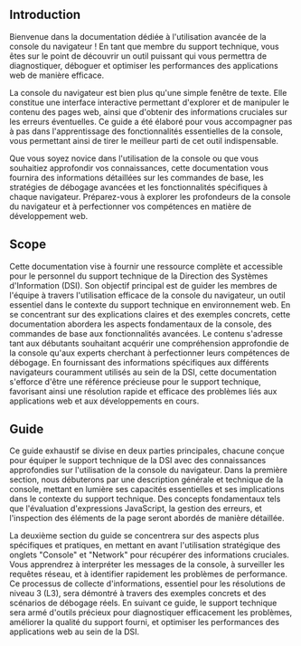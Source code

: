 ## Introduction
Bienvenue dans la documentation dédiée à l'utilisation avancée de la console du navigateur ! En tant que membre du support technique, vous êtes sur le point de découvrir un outil puissant qui vous permettra de diagnostiquer, déboguer et optimiser les performances des applications web de manière efficace.

La console du navigateur est bien plus qu'une simple fenêtre de texte. Elle constitue une interface interactive permettant d'explorer et de manipuler le contenu des pages web, ainsi que d'obtenir des informations cruciales sur les erreurs éventuelles. Ce guide a été élaboré pour vous accompagner pas à pas dans l'apprentissage des fonctionnalités essentielles de la console, vous permettant ainsi de tirer le meilleur parti de cet outil indispensable.

Que vous soyez novice dans l'utilisation de la console ou que vous souhaitiez approfondir vos connaissances, cette documentation vous fournira des informations détaillées sur les commandes de base, les stratégies de débogage avancées et les fonctionnalités spécifiques à chaque navigateur. Préparez-vous à explorer les profondeurs de la console du navigateur et à perfectionner vos compétences en matière de développement web.

## Scope
Cette documentation vise à fournir une ressource complète et accessible pour le personnel du support technique de la Direction des Systèmes d'Information (DSI). Son objectif principal est de guider les membres de l'équipe à travers l'utilisation efficace de la console du navigateur, un outil essentiel dans le contexte du support technique en environnement web. En se concentrant sur des explications claires et des exemples concrets, cette documentation abordera les aspects fondamentaux de la console, des commandes de base aux fonctionnalités avancées. Le contenu s'adresse tant aux débutants souhaitant acquérir une compréhension approfondie de la console qu'aux experts cherchant à perfectionner leurs compétences de débogage. En fournissant des informations spécifiques aux différents navigateurs couramment utilisés au sein de la DSI, cette documentation s'efforce d'être une référence précieuse pour le support technique, favorisant ainsi une résolution rapide et efficace des problèmes liés aux applications web et aux développements en cours.

## Guide

Ce guide exhaustif se divise en deux parties principales, chacune conçue pour équiper le support technique de la DSI avec des connaissances approfondies sur l'utilisation de la console du navigateur. Dans la première section, nous débuterons par une description générale et technique de la console, mettant en lumière ses capacités essentielles et ses implications dans le contexte du support technique. Des concepts fondamentaux tels que l'évaluation d'expressions JavaScript, la gestion des erreurs, et l'inspection des éléments de la page seront abordés de manière détaillée.

La deuxième section du guide se concentrera sur des aspects plus spécifiques et pratiques, en mettant en avant l'utilisation stratégique des onglets "Console" et "Network" pour récupérer des informations cruciales. Vous apprendrez à interpréter les messages de la console, à surveiller les requêtes réseau, et à identifier rapidement les problèmes de performance. Ce processus de collecte d'informations, essentiel pour les résolutions de niveau 3 (L3), sera démontré à travers des exemples concrets et des scénarios de débogage réels. En suivant ce guide, le support technique sera armé d'outils précieux pour diagnostiquer efficacement les problèmes, améliorer la qualité du support fourni, et optimiser les performances des applications web au sein de la DSI.